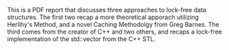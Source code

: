This is a PDF report that discusses three approaches to lock-free data structures.
 The first two recap a more theoretical apporach utilizing Herlihy's Method, and a novel Caching Methodolgy from Greg Barnes. The third comes from the creator of C++ and two others, and recaps a
 lock-free implementation of the std::vector from the C++ STL.
